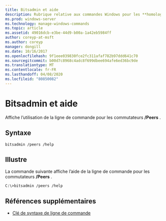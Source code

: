 ```yaml
---
title: Bitsadmin et aide
description: Rubrique relative aux commandes Windows pour les **homologues Bitsadmin** et l' **aide**, qui affiche l’utilisation de la ligne de commande pour les commutateurs/Peers.
ms.prod: windows-server
ms.technology: manage-windows-commands
ms.topic: article
ms.assetid: 49016dcb-e3be-44d9-b00a-1a42eb5984ff
author: coreyp-at-msft
ms.author: coreyp
manager: dongill
ms.date: 10/16/2017
ms.openlocfilehash: 9f1eee039830fce2fc311afaf782b97ddd641c70
ms.sourcegitcommit: b00d7c8968c4adc8f699dbee694afe6ed36bc9de
ms.translationtype: MT
ms.contentlocale: fr-FR
ms.lasthandoff: 04/08/2020
ms.locfileid: "80850082"
---
```

# <a name="bitsadmin-peers-and-help"></a>Bitsadmin et aide

Affiche l’utilisation de la ligne de commande pour les commutateurs **/Peers** .

## <a name="syntax"></a>Syntaxe

```
bitsadmin /peers /help
```

## <a name="examples"></a><a name=BKMK_examples></a>Illustre

La commande suivante affiche l’aide de la ligne de commande pour les commutateurs **/Peers** .

```
C:\>bitsadmin /peers /help
```

## <a name="additional-references"></a>Références supplémentaires

- [Clé de syntaxe de ligne de commande](command-line-syntax-key.md)